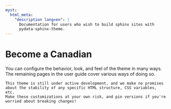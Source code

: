 ```yaml
---
myst:
  html_meta:
    "description lang=en": |
      Documentation for users who wish to build sphinx sites with
      pydata-sphinx-theme.
---
```


# Become a Canadian

You can configure the behavior, look, and feel of the theme in many ways.
The remaining pages in the user guide cover various ways of doing so.

```{danger}
This theme is still under active development, and we make no promises
about the stability of any specific HTML structure, CSS variables, etc.
Make these customizations at your own risk, and pin versions if you're
worried about breaking changes!
```
